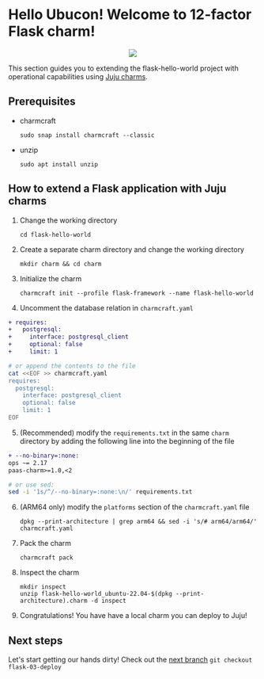 # Hello Ubucon! Welcome to 12-factor Flask charm!

<p align="center">
    <img src="https://res.cloudinary.com/canonical/image/fetch/f_auto,q_auto,fl_sanitize,c_fill,w_200,h_200/https://api.charmhub.io/api/v1/media/download/charm_g5MbnEy7wX7GTPtr20TcB16YCvXXZu2Y_icon_e08d61629f52f85dd79e8222b8b2360a7377af42e1a0f22fceca778ec3226d7c.png">
</p>

This section guides you to extending the flask-hello-world project with operational capabilities
using [Juju charms](https://juju.is/).

## Prerequisites

- charmcraft
  ```
  sudo snap install charmcraft --classic
  ```
- unzip
  ```
  sudo apt install unzip
  ```

## How to extend a Flask application with Juju charms

1. Change the working directory
   ```
   cd flask-hello-world
   ```
2. Create a separate charm directory and change the working directory
   ```
   mkdir charm && cd charm
   ```
3. Initialize the charm
   ```
   charmcraft init --profile flask-framework --name flask-hello-world
   ```
4. Uncomment the database relation in `charmcraft.yaml`
  ```diff
  + requires:
  +   postgresql:
  +     interface: postgresql_client
  +     optional: false
  +     limit: 1
  ```
  ```bash
  # or append the contents to the file
  cat <<EOF >> charmcraft.yaml
  requires:
    postgresql:
      interface: postgresql_client
      optional: false
      limit: 1
  EOF
  ```
5. (Recommended) modify the `requirements.txt` in the same `charm` directory by adding the following line into the beginning of the file
  ```diff
  + --no-binary=:none:
  ops ~= 2.17
  paas-charm>=1.0,<2
  ```
  ```bash
  # or use sed:
  sed -i '1s/^/--no-binary=:none:\n/' requirements.txt
  ```
6. (ARM64 only) modify the `platforms` section of the `charmcraft.yaml` file
    ```
    dpkg --print-architecture | grep arm64 && sed -i 's/# arm64/arm64/' charmcraft.yaml
    ```
7. Pack the charm
   ```
   charmcraft pack
   ```
8. Inspect the charm
   ```
   mkdir inspect
   unzip flask-hello-world_ubuntu-22.04-$(dpkg --print-architecture).charm -d inspect
   ```
9. Congratulations! You have have a local charm you can deploy to Juju!

## Next steps

Let's start getting our hands dirty! Check out the [next branch](https://github.com/yanksyoon/hello-ubucon/tree/flask-03-deploy) `git checkout flask-03-deploy`

